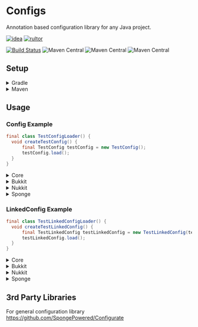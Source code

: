 # Configs
Annotation based configuration library for any Java project.

[![idea](https://www.elegantobjects.org/intellij-idea.svg)](https://www.jetbrains.com/idea/)
[![rultor](https://www.rultor.com/b/yegor256/rultor)](https://www.rultor.com/p/portlek/configs)

[![Build Status](https://travis-ci.com/portlek/configs.svg?branch=master)](https://travis-ci.com/portlek/configs)
![Maven Central](https://img.shields.io/maven-central/v/io.github.portlek/configs-core?label=configs-core)
![Maven Central](https://img.shields.io/maven-central/v/io.github.portlek/configs-bukkit?label=configs-bukkit)
![Maven Central](https://img.shields.io/maven-central/v/io.github.portlek/configs-nukkit?label=configs-nukkit)
## Setup

<details>
<summary>Gradle</summary>

```gradle
repositories {
  mavenCentral()
}

dependencies {
  // For the all project type
  implementation("io.github.portlek:configs-core:${version}")
  // For the bukkit projects
  // depend:
  //  - configs-bukkit
  implementation("io.github.portlek:configs-bukkit:${version}")
  // For the nukkit projects
  // depend:
  //  - configs-nukkit
  implementation("io.github.portlek:configs-nukkit:${version}")
  // For the sponge projects
  // @Plugin(id = "plugin-name", /** other stuffs,**/dependencies = @Dependency(id = "configs-sponge"))
  implementation("io.github.portlek:configs-sponge:${version}")
}
```
</details>

<details>
<summary>Maven</summary>

```xml
<dependencies>
  <!-- For the all project type -->
  <dependency>
    <groupId>io.github.portlek</groupId>
    <artifactId>configs-core</artifactId>
    <version>${version}</version>
  </dependency>
  <!-- Don't forget to put the released .jar file into your plugins folder -->
  <!-- For the bukkit projects -->
  <!-- depend:
         - configs-bukkit
  -->
  <dependency>
    <groupId>io.github.portlek</groupId>
    <artifactId>configs-bukkit</artifactId>
    <version>${version}</version>
    <scope>provided</scope>
  </dependency>
  <!-- For the nukkit projects -->
  <!-- depend:
         - configs-nukkit
  -->
  <dependency>
    <groupId>io.github.portlek</groupId>
    <artifactId>configs-nukkit</artifactId>
    <version>${version}</version>
    <scope>provided</scope>
  </dependency>
  <!-- For the sponge projects -->
  <!-- @Plugin(id = "plugin-name", /** other stuffs,**/dependencies = @Dependency(id = "configs-sponge")) -->
  <dependency>
    <groupId>io.github.portlek</groupId>
    <artifactId>configs-sponge</artifactId>
    <version>${version}</version>
    <scope>provided</scope>
  </dependency>
</dependencies>
```
</details>

## Usage

### Config Example

```java
final class TestConfigLoader() {
  void createTestConfig() {
      final TestConfig testConfig = new TestConfig();
      testConfig.load();
  }
}
```
<details>
<summary>Core</summary>

```java
@Config(
  name = "config"
)
public final class TestConfig extends FileManaged {

  @Instance
  public final TestConfig.TestSection testSection = new TestConfig.TestSection();

  @Property
  public String test = "test";

  @Section(path = "test-section")
  public final class TestSection extends ConfigSection {

    @Property(path = "test-section-string")
    public String testSectionString = "test";

  }

}
```

The result will be like that;

```yml
test: 'test'
test-section:
  test-section-string: 'test'
```
</details>

<details>
<summary>Bukkit</summary>

```yaml
depend:
  - configs-bukkit
```
```java
@Config(
  name = "config"
)
public final class TestConfig extends BukkitManaged {

  @Instance
  public final TestConfig.TestSection testSection = new TestConfig.TestSection();

  @Property
  public String test = "test";

  @Section(path = "test-section")
  public final class TestSection extends BukkitSection {

    @Property(path = "test-section-string")
    public String testSectionString = "test";

  }

}
```

The result will be like that;

```yml
test: 'test'
test-section:
  test-section-string: 'test'
```
</details>

<details>
<summary>Nukkit</summary>

```yaml
depend:
  - configs-nukkit
```
```java
@Config(
  name = "config"
)
public final class TestConfig extends NukkitManaged {

  @Instance
  public final TestConfig.TestSection testSection = new TestConfig.TestSection();

  @Property
  public String test = "test";

  @Section(path = "test-section")
  public final class TestSection extends NukkitSection {

    @Property(path = "test-section-string")
    public String testSectionString = "test";

  }

}
```

The result will be like that;

```yml
test: 'test'
test-section:
  test-section-string: 'test'
```
</details>

<details>
<summary>Sponge</summary>

```java
@Config(
  name = "config"
)
public final class TestConfig extends SpongeManaged {

  @Instance
  public final TestConfig.TestSection testSection = new TestConfig.TestSection();

  @Property
  public String test = "test";

  @Section(path = "test-section")
  public final class TestSection extends SpongeSection {

    @Property(path = "test-section-string")
    public String testSectionString = "test";

  }

}
```

The result will be like that;

```yml
test: 'test'
test-section:
  test-section-string: 'test'
```
</details>

### LinkedConfig Example

```java
final class TestLinkedConfigLoader() {
  void createTestLinkedConfig() {
      final TestLinkedConfig testLinkedConfig = new TestLinkedConfig(testConfig);
      testLinkedConfig.load();
  }
}
```
<details>
<summary>Core</summary>

```java
@LinkedConfig(files = {
  @LinkedFile(
    id = "en",
    config = Config(
      name = "en"
    )
  ),
  @LinkedFile(
    id = "tr",
    config = @Config(
      name = "tr"
    )
  ),
})
public final class TestLinkedConfig extends LinkedFileManaged {

  public TestLinkedConfig(@NotNull final TestConfig testConfig) {
    super(() -> testConfig.language, MapEntry.from("config", testConfig));
  }

  @NotNull
  public TestConfig getConfig() {
    return (TestConfig) this.pull("config");
  }

  @Property
  public String same_in_every_language = match(s -> 
      Optional.of("Same in every language!"));

  @Property
  public String test = match(s -> {
    if (s.equals("en")) {
      return Optional.of("English words!");
    } else if (s.equals("tr")) {
      return Optional.of("Türkçe kelimeler!");
    }
    return Optional.empty();
  });

}
```

The result will be like that;

(en.yml file)
```yml
test: 'English words!'
same-in-every-language: 'Same in every language!'
```
(tr.yml file)
```yml
test: 'Türkçe kelimeler!'
same-in-every-language: 'Same in every language!'
```
</details>

<details>
<summary>Bukkit</summary>

```java
@LinkedConfig(files = {
  @LinkedFile(
    id = "en",
    config = @Config(
      name = "en"
    )
  ),
  @LinkedFile(
    id = "tr",
    config = @Config(
      name = "tr"
    )
  ),
})
public final class TestLinkedConfig extends BukkitLinkedManaged {

  public TestLinkedConfig(@NotNull final TestConfig testConfig) {
    super(() -> testConfig.language, MapEntry.from("config", testConfig));
  }

  @NotNull
  public TestConfig getConfig() {
    return (TestConfig) this.pull("config");
  }

  @Property
  public String same_in_every_language = match(s -> 
      Optional.of("Same in every language!"));

  @Property
  public String test = match(s -> {
    if (s.equals("en")) {
      return Optional.of("English words!");
    } else if (s.equals("tr")) {
      return Optional.of("Türkçe kelimeler!");
    }
    return Optional.empty();
  });

}
```

The result will be like that;

(en.yml file)
```yml
test: 'English words!'
same-in-every-language: 'Same in every language!'
```
(tr.yml file)
```yml
test: 'Türkçe kelimeler!'
same-in-every-language: 'Same in every language!'
```
</details>

<details>
<summary>Nukkit</summary>

```java
@LinkedConfig(files = {
  @LinkedFile(
    id = "en",
    config = @Config(
      name = "en"
    )
  ),
  @LinkedFile(
    id = "tr",
    config = @Config(
      name = "tr"
    )
  ),
})
public final class TestLinkedConfig extends NukkitLinkedManaged {

  public TestLinkedConfig(@NotNull final TestConfig testConfig) {
    super(() -> testConfig.language, MapEntry.from("config", testConfig));
  }

  @NotNull
  public TestConfig getConfig() {
    return (TestConfig) this.pull("config");
  }

  @Property
  public String same_in_every_language = match(s -> 
      Optional.of("Same in every language!"));

  @Property
  public String test = match(s -> {
    if (s.equals("en")) {
      return Optional.of("English words!");
    } else if (s.equals("tr")) {
      return Optional.of("Türkçe kelimeler!");
    }
    return Optional.empty();
  });

}
```

The result will be like that;

(en.yml file)
```yml
test: 'English words!'
same-in-every-language: 'Same in every language!'
```
(tr.yml file)
```yml
test: 'Türkçe kelimeler!'
same-in-every-language: 'Same in every language!'
```
</details>

<details>
<summary>Sponge</summary>

```java
@LinkedConfig(files = {
  @LinkedFile(
    id = "en",
    config = @Config(
      name = "en"
    )
  ),
  @LinkedFile(
    id = "tr",
    config = @Config(
      name = "tr"
    )
  ),
})
public final class TestLinkedConfig extends SpongeLinkedManaged {

  public TestLinkedConfig(@NotNull final TestConfig testConfig) {
    super(() -> testConfig.language, MapEntry.from("config", testConfig));
  }

  @NotNull
  public TestConfig getConfig() {
    return (TestConfig) this.pull("config");
  }

  @Property
  public String same_in_every_language = match(s -> 
      Optional.of("Same in every language!"));

  @Property
  public String test = match(s -> {
    if (s.equals("en")) {
      return Optional.of("English words!");
    } else if (s.equals("tr")) {
      return Optional.of("Türkçe kelimeler!");
    }
    return Optional.empty();
  });

}
```

The result will be like that;

(en.yml file)
```yml
test: 'English words!'
same-in-every-language: 'Same in every language!'
```
(tr.yml file)
```yml
test: 'Türkçe kelimeler!'
same-in-every-language: 'Same in every language!'
```
</details>

## 3rd Party Libraries
For general configuration library https://github.com/SpongePowered/Configurate
